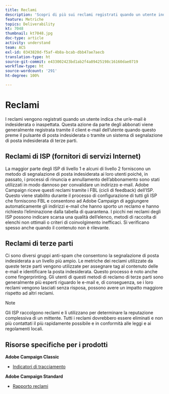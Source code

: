 ```yaml
---
title: Reclami
description: 'Scopri di più sui reclami registrati quando un utente indica che un’e-mail è indesiderata o inaspettata. '
feature: Metriche
topics: Deliverability
kt: 7048
thumbnail: kt7048.jpg
doc-type: article
activity: understand
team: ACS
exl-id: 0343820d-f5af-4b8a-bcab-dbb47ae7aecb
translation-type: ht
source-git-commit: e433002423bd1ab2f4a89425198c16160dae0719
workflow-type: ht
source-wordcount: '291'
ht-degree: 100%

---
```


# Reclami

I reclami vengono registrati quando un utente indica che un’e-mail è indesiderata o inaspettata. Questa azione da parte degli abbonati viene generalmente registrata tramite il client e-mail dell’utente quando questo preme il pulsante di posta indesiderata o tramite un sistema di segnalazione di posta indesiderata di terze parti.

## Reclami di ISP (fornitori di servizi Internet)

La maggior parte degli ISP di livello 1 e alcuni di livello 2 forniscono un metodo di segnalazione di posta indesiderata ai loro utenti poiché, in passato, i processi di rinuncia e annullamento dell’abbonamento sono stati utilizzati in modo dannoso per convalidare un indirizzo e-mail. Adobe Campaign riceve questi reclami tramite i FBL (cicli di feedback) dell’ISP. Questo viene stabilito durante il processo di configurazione di tutti gli ISP che forniscono FBL e consentono ad Adobe Campaign di aggiungere automaticamente gli indirizzi e-mail che hanno sporto un reclamo e hanno richiesto l’eliminazione dalla tabella di quarantena. I picchi nei reclami degli ISP possono indicare scarsa una qualità dell’elenco, metodi di raccolta di elenchi non ottimali o criteri di coinvolgimento inefficaci. Si verificano spesso anche quando il contenuto non è rilevante.

## Reclami di terze parti

Ci sono diversi gruppi anti-spam che consentono la segnalazione di posta indesiderata a un livello più ampio. Le metriche dei reclami utilizzate da queste terze parti vengono utilizzate per assegnare tag al contenuto delle e-mail e identificare la posta indesiderata. Questo processo è noto anche come fingerprinting. Gli utenti di questi metodi di reclamo di terze parti sono generalmente più esperti riguardo le e-mail e, di conseguenza, se i loro reclami vengono lasciati senza risposa, possono avere un impatto maggiore rispetto ad altri reclami.

>[!NOTE]
>
>Gli ISP raccolgono reclami e li utilizzano per determinare la reputazione complessiva di un mittente. Tutti i reclami dovrebbero essere eliminati e non più contattati il più rapidamente possibile e in conformità alle leggi e ai regolamenti locali.

## Risorse specifiche per i prodotti

**Adobe Campaign Classic**

* [Indicatori di tracciamento](https://experienceleague.adobe.com/docs/campaign-classic/using/reporting/reports-on-deliveries/delivery-reports.html?lang=it#tracking-indicators)

**Adobe Campaign Standard**

* [Rapporto reclami](https://experienceleague.adobe.com/docs/campaign-standard/using/reporting/list-of-reports/complaints.html?lang=it#reporting)
